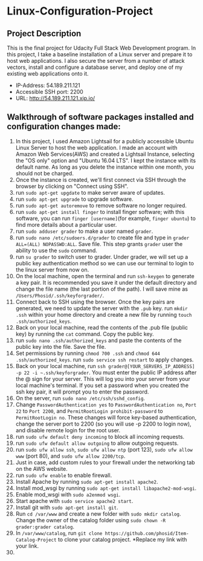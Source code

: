 # Linux-Configuration-Project
## Project Description
This is the final project for Udacity Full Stack Web Development program. In this project, I take a baseline installation of a Linux server and prepare it to host web applications. I also secure the server from a number of attack vectors, install and configure a database server, and deploy one of my existing web applications onto it.

- IP-Address: 54.189.211.121
- Accessible SSH port: 2200
- URL: http://54.189.211.121.xip.io/

## Walkthrough of software packages installed and configuration changes made:
1. In this project, I used Amazon Lightsail for a publicly accessible Ubuntu Linux Server to host the web application. I made an account with Amazon Web Services(AWS) and created a Lightsail Instance, selecting the "OS only" option and "Ubuntu 16.04 LTS". I kept the instance with its default name. As long as you delete the instance within one month, you should not be charged.
2. Once the instance is created, we'll first connect via SSH through the browser by clicking on "Connect using SSH".
3. run `sudo apt-get upgdate` to make server aware of updates.
4. run `sudo apt-get upgrade` to upgrade software.
5. run `sudo apt-get autoremove` to remove software no longer required.
6. run `sudo apt-get install finger` to install finger software; with this software, you can run `finger [username]`(for example, `finger ubuntu`) to find more details about a particular user.
7. run `sudo adduser grader` to make a user named `grader`.
8. run `sudo nano /etc/sudoers.d/grader` to create file and type in `grader ALL=(ALL) NOPASSWD:ALL`. Save file. This step grants `grader` user the ability to use the `sudo` command.
9. run `su grader` to switch user to grader. Under grader, we will set up a public key authentication method so we can use our terminal to login to the linux server from now on.
10. On the local machine, open the terminal and run `ssh-keygen` to generate a key pair. It is recommended you save it under the default directory and change the file name (the last portion of the path). I will save mine as `/Users/Phosid/.ssh/keyforgrader/`.
11. Connect back to SSH using the browser. Once the key pairs are generated, we need to update the server with the `.pub` key. run `mkdir .ssh` within your home directory and create a new file by running `touch .ssh/authorized_keys`.
12. Back on your local machine, read the contents of the .pub file (public key) by running the `cat` command. Copy the public key.
13. run `sudo nano .ssh/authorized_keys` and paste the contents of the public key into the file. Save the file.
14. Set permissions by running `chmod 700 .ssh` and `chmod 644 .ssh/authorized_keys`. run `sudo service ssh restart` to apply changes.
15. Back on your local machine, run `ssh grader@[YOUR_SERVERS_IP_ADDRESS] -p 22 -i ~.ssh/keyforgrader`. You must enter the public IP address after the @ sign for your server. This will log you into your server from your local machine's terminal. If you set a password when you created the ssh key pair, it will prompt you to enter the password.
16. On the server, run `sudo nano /etc/ssh/sshd_config`.
17. Change `PasswordAuthentication yes` to `PasswordAuthentication no`, `Port 22` to `Port 2200`, and `PermitRootLogin prohibit-password` to `PermitRootLogin no`. These changes will force key-based authentication, change the server port to 2200 (so you will use -p 2200 to login now), and disable remote login for the root user.
18. run `sudo ufw default deny incoming` to block all incoming requests.
19. run `sudo ufw default allow outgoing` to allow outgoing requests.
20. run `sudo ufw allow ssh`, `sudo ufw allow ntp` (port 123), `sudo ufw allow www` (port 80), and `sudo ufw allow 2200/tcp`.
21. Just in case, add custom rules to your firewall under the networking tab on the AWS website.
22. run `sudo ufw enable` to enable firewall.
23. Install Apache by running `sudo apt-get install apache2`.
24. Install mod_wsgi by running `sudo apt-get install libapache2-mod-wsgi`.
25. Enable mod_wsgi with `sudo a2enmod wsgi`.
26. Start apache with `sudo service apache2 start`.
27. Install git with `sudo apt-get install git`.
28. Run `cd /var/www` and create a new folder with `sudo mkdir catalog`. Change the owner of the catalog folder using `sudo chown -R grader:grader catalog`.
29. In `/var/www/catalog`, run `git clone https://github.com/phosid/Item-Catalog-Project` to clone your catalog project. *Replace my link with your link.
30. 

